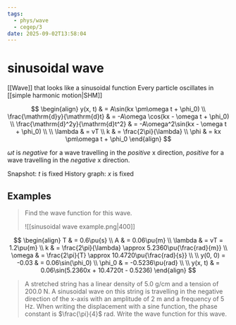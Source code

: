```yaml
---
tags:
  - phys/wave
  - cegep/3
date: 2025-09-02T13:58:04
---
```


# sinusoidal wave

[[Wave]] that looks like a sinusoidal function
Every particle oscillates in [[simple harmonic motion|SHM]]

$$
\begin{align}
y(x, t) & = A\sin(kx \pm\omega t + \phi_0) \\
\frac{\mathrm{d}y}{\mathrm{d}t} & = -A\omega \cos(kx - \omega t + \phi_0) \\
\frac{\mathrm{d}^2y}{\mathrm{d}t^2} & = -A\omega^2\sin(kx - \omega t + \phi_0) \\
 \\
\lambda & = vT \\
k & = \frac{2\pi}{\lambda} \\
\phi & = kx \pm\omega t + \phi_0
\end{align}
$$

$\omega t$ is *negative* for a wave travelling in the *positive* x direction, *positive* for a wave travelling in the *negative* x direction.

Snapshot: $t$ is fixed
History graph: $x$ is fixed

## Examples

> Find the wave function for this wave.
> 
> ![[sinusoidal wave example.png|400]]

$$
\begin{align}
T & = 0.6\pu{s} \\
A & = 0.06\pu{m} \\
\lambda & = vT = 1.2\pu{m} \\
k & = \frac{2\pi}{\lambda} \approx 5.2360\pu{\frac{rad}{m}} \\
\omega & = \frac{2\pi}{T} \approx 10.4720\pu{\frac{rad}{s}} \\
 \\
y(0, 0) = -0.03 & = 0.06\sin(\phi_0) \\
\phi_0 & = -0.5236\pu{rad} \\
 \\
y(x, t) & = 0.06\sin(5.2360x + 10.4720t - 0.5236)
\end{align}
$$

> A stretched string has a linear density of 5.0 g/cm and a tension of 200.0 N. A sinusoidal wave on this string is travelling in the negative direction of the x-axis with an amplitude of 2 m and a frequency of 5 Hz. When writing the displacement with a sine function, the phase constant is $\frac{\pi}{4}$ rad.
> Write the wave function for this wave.
